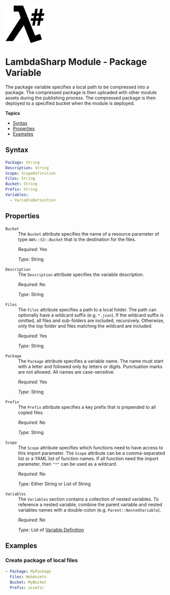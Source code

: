 ![λ#](LambdaSharp_v2_small.png)

# LambdaSharp Module - Package Variable

The package variable specifies a local path to be compressed into a package. The compressed package is then uploaded with other module assets during the publishing process. The compressed package is then deployed to a specified bucket when the module is deployed.

__Topics__
* [Syntax](#syntax)
* [Properties](#properties)
* [Examples](#examples)

## Syntax

```yaml
Package: String
Description: String
Scope: ScopeDefinition
Files: String
Bucket: String
Prefix: String
Variables:
  - VariableDefinition
```

## Properties

<dl>

<dt><code>Bucket</code></dt>
<dd>
The <code>Bucket</code> attribute specifies the name of a resource parameter of type <code>AWS::S3::Bucket</code> that is the destination for the files.

<i>Required</i>: Yes

<i>Type</i>: String
</dd>

<dt><code>Description</code></dt>
<dd>
The <code>Description</code> attribute specifies the variable description.

<i>Required</i>: No

<i>Type</i>: String
</dd>

<dt><code>Files</code></dt>
<dd>
The <code>Files</code> attribute specifies a path to a local folder. The path can optionally have a wildcard suffix (e.g. <code>*.json</code>). If the wildcard suffix is omitted, all files and sub-folders are included, recursively. Otherwise, only the top folder and files matching the wildcard are included.

<i>Required</i>: Yes

<i>Type</i>: String
</dd>

<dt><code>Package</code></dt>
<dd>
The <code>Package</code> attribute specifies a variable name. The name must start with a letter and followed only by letters or digits. Punctuation marks are not allowed. All names are case-sensitive.

<i>Required</i>: Yes

<i>Type</i>: String
</dd>

<dt><code>Prefix</code></dt>
<dd>
The <code>Prefix</code> attribute specifies a key prefix that is prepended to all copied files.

<i>Required</i>: No

<i>Type</i>: String
</dd>

<dt><code>Scope</code></dt>
<dd>
The <code>Scope</code> attribute specifies which functions need to have access to this import parameter. The <code>Scope</code> attribute can be a comma-separated list or a YAML list of function names. If all function need the import parameter, then <code>"*"</code> can be used as a wildcard.

<i>Required</i>: No

<i>Type</i>: Either String or List of String
</dd>

<dt><code>Variables</code></dt>
<dd>
The <code>Variables</code> section contains a collection of nested variables. To reference a nested variable, combine the parent variable and nested variables names with a double-colon (e.g. <code>Parent::NestedVariable</code>).

<i>Required:</i> No

<i>Type:</i> List of [Variable Definition](Module-Variables.md)
</dd>

</dl>

## Examples


### Create package of local files

```yaml
- Package: MyPackage
  Files: WebAssets
  Bucket: MyBucket
  Prefix: assets/
```
